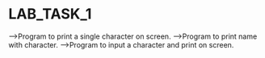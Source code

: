# LAB_TASK_1
-->Program to print a single character on screen.
-->Program to print name with character.
-->Program to input a character and print on screen.
